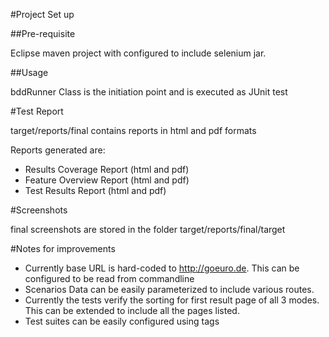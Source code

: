 
#Project Set up 

##Pre-requisite

Eclipse maven project with configured to include selenium jar.

##Usage

bddRunner Class is the initiation point and is executed as JUnit test

#Test Report

target/reports/final contains reports in html and pdf formats

Reports generated are:
* Results Coverage Report (html and pdf)
* Feature Overview Report (html and pdf)
* Test Results Report (html and pdf)

#Screenshots

final screenshots are stored in the folder target/reports/final/target


#Notes for improvements
* Currently base URL is hard-coded to http://goeuro.de. This can be configured to be read from commandline
* Scenarios Data can be easily parameterized to include various routes.
* Currently the tests verify the sorting for first result page of all 3 modes. This can be extended to include all the pages listed.
* Test suites can be easily configured using tags
